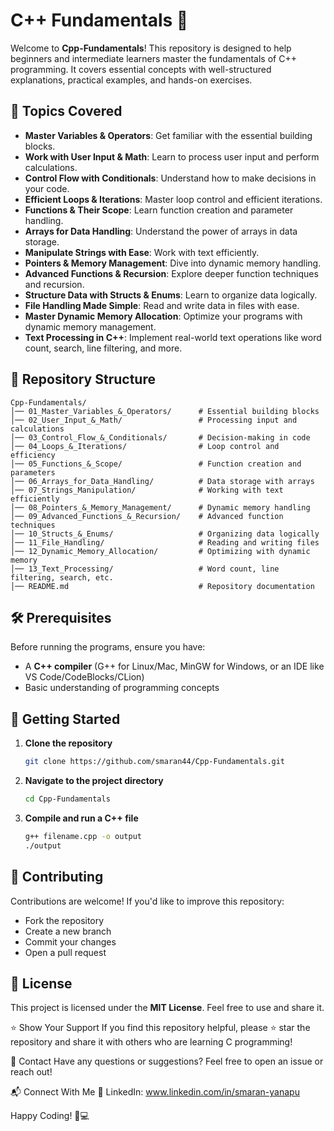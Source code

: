 # C++ Fundamentals 🚀

Welcome to **Cpp-Fundamentals**! This repository is designed to help beginners and intermediate learners master the fundamentals of C++ programming. It covers essential concepts with well-structured explanations, practical examples, and hands-on exercises.

## 📌 Topics Covered
- **Master Variables & Operators**: Get familiar with the essential building blocks.
- **Work with User Input & Math**: Learn to process user input and perform calculations.
- **Control Flow with Conditionals**: Understand how to make decisions in your code.
- **Efficient Loops & Iterations**: Master loop control and efficient iterations.
- **Functions & Their Scope**: Learn function creation and parameter handling.
- **Arrays for Data Handling**: Understand the power of arrays in data storage.
- **Manipulate Strings with Ease**: Work with text efficiently.
- **Pointers & Memory Management**: Dive into dynamic memory handling.
- **Advanced Functions & Recursion**: Explore deeper function techniques and recursion.
- **Structure Data with Structs & Enums**: Learn to organize data logically.
- **File Handling Made Simple**: Read and write data in files with ease.
- **Master Dynamic Memory Allocation**: Optimize your programs with dynamic memory management.
- **Text Processing in C++**: Implement real-world text operations like word count, search, line filtering, and more.

## 📂 Repository Structure
```
Cpp-Fundamentals/
│── 01_Master_Variables_&_Operators/      # Essential building blocks
│── 02_User_Input_&_Math/                 # Processing input and calculations
│── 03_Control_Flow_&_Conditionals/       # Decision-making in code
│── 04_Loops_&_Iterations/                # Loop control and efficiency
│── 05_Functions_&_Scope/                 # Function creation and parameters
│── 06_Arrays_for_Data_Handling/          # Data storage with arrays
│── 07_Strings_Manipulation/              # Working with text efficiently
│── 08_Pointers_&_Memory_Management/      # Dynamic memory handling
│── 09_Advanced_Functions_&_Recursion/    # Advanced function techniques
│── 10_Structs_&_Enums/                   # Organizing data logically
│── 11_File_Handling/                     # Reading and writing files
│── 12_Dynamic_Memory_Allocation/         # Optimizing with dynamic memory
│── 13_Text_Processing/                   # Word count, line filtering, search, etc.
│── README.md                             # Repository documentation
```

## 🛠 Prerequisites
Before running the programs, ensure you have:
- A **C++ compiler** (G++ for Linux/Mac, MinGW for Windows, or an IDE like VS Code/CodeBlocks/CLion)
- Basic understanding of programming concepts

## 🚀 Getting Started
1. **Clone the repository**
   ```sh
   git clone https://github.com/smaran44/Cpp-Fundamentals.git
   ```
2. **Navigate to the project directory**
   ```sh
   cd Cpp-Fundamentals
   ```
3. **Compile and run a C++ file**
   ```sh
   g++ filename.cpp -o output
   ./output
   ```

## 🤝 Contributing
Contributions are welcome! If you'd like to improve this repository:
- Fork the repository
- Create a new branch
- Commit your changes
- Open a pull request

## 📜 License
This project is licensed under the **MIT License**. Feel free to use and share it.

⭐ Show Your Support
If you find this repository helpful, please ⭐ star the repository and share it with others who are learning C programming!

📩 Contact
Have any questions or suggestions? Feel free to open an issue or reach out!

📬 Connect With Me 🔗 LinkedIn: www.linkedin.com/in/smaran-yanapu

Happy Coding! 🚀💻
